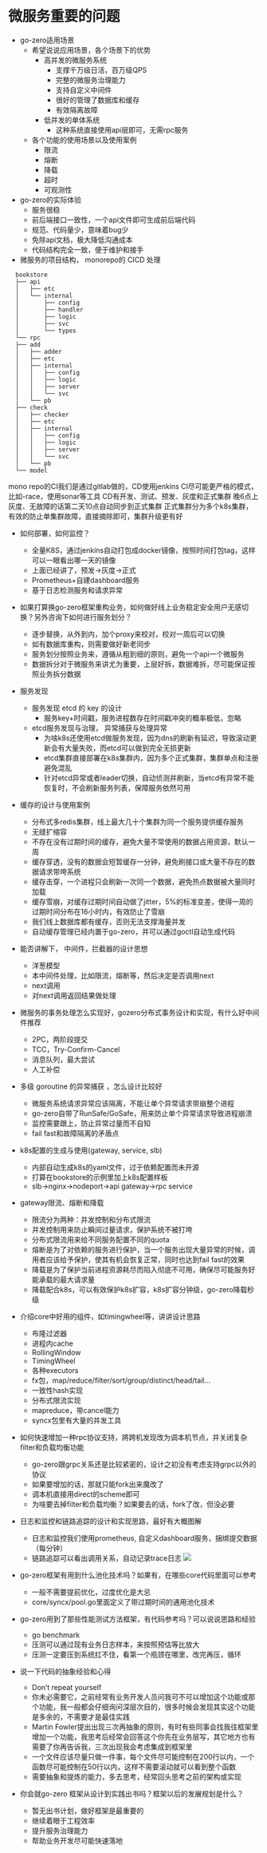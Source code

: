 # 微服务重要的问题

- go-zero适用场景
    - 希望说说应用场景，各个场景下的优势
        - 高并发的微服务系统
            - 支撑千万级日活，百万级QPS
            - 完整的微服务治理能力
            - 支持自定义中间件
            - 很好的管理了数据库和缓存
            - 有效隔离故障
        - 低并发的单体系统
            - 这种系统直接使用api层即可，无需rpc服务
    - 各个功能的使用场景以及使用案例
        - 限流
        - 熔断
        - 降载
        - 超时
        - 可观测性
- go-zero的实际体验
    - 服务很稳
    - 前后端接口一致性，一个api文件即可生成前后端代码
    - 规范、代码量少，意味着bug少
    - 免除api文档，极大降低沟通成本
    - 代码结构完全一致，便于维护和接手
- 微服务的项目结构， monorepo的 CICD 处理

```
  bookstore
  ├── api
  │   ├── etc
  │   └── internal
  │       ├── config
  │       ├── handler
  │       ├── logic
  │       ├── svc
  │       └── types
  └── rpc
  ├── add
  │   ├── adder
  │   ├── etc
  │   ├── internal
  │   │   ├── config
  │   │   ├── logic
  │   │   ├── server
  │   │   └── svc
  │   └── pb
  ├── check
  │   ├── checker
  │   ├── etc
  │   ├── internal
  │   │   ├── config
  │   │   ├── logic
  │   │   ├── server
  │   │   └── svc
  │   └── pb
  └── model
```

mono repo的CI我们是通过gitlab做的，CD使用jenkins
CI尽可能更严格的模式，比如-race，使用sonar等工具
CD有开发、测试、预发、灰度和正式集群
晚6点上灰度、无故障的话第二天10点自动同步到正式集群
正式集群分为多个k8s集群，有效的防止单集群故障，直接摘除即可，集群升级更有好
- 如何部署，如何监控？
   - 全量K8S，通过jenkins自动打包成docker镜像，按照时间打包tag，这样可以一眼看出哪一天的镜像
   - 上面已经讲了，预发->灰度->正式
   - Prometheus+自建dashboard服务
   - 基于日志检测服务和请求异常
- 如果打算换go-zero框架重构业务，如何做好线上业务稳定安全用户无感切换？另外咨询下如何进行服务划分？
   - 逐步替换，从外到内，加个proxy来校对，校对一周后可以切换
   - 如有数据库重构，则需要做好新老同步
   - 服务划分按照业务来，遵循从粗到细的原则，避免一个api一个微服务
   - 数据拆分对于微服务来讲尤为重要，上层好拆，数据难拆，尽可能保证按照业务拆分数据
- 服务发现
   - 服务发现 etcd 的 key 的设计
      - 服务key+时间戳，服务进程数存在时间戳冲突的概率极低，忽略
   - etcd服务发现与治理， 异常捕获与处理异常
      - 为啥k8s还使用etcd做服务发现，因为dns的刷新有延迟，导致滚动更新会有大量失败，而etcd可以做到完全无损更新
      - etcd集群直接部署在k8s集群内，因为多个正式集群，集群单点和注册避免混乱
      - 针对etcd异常或者leader切换，自动侦测并刷新，当etcd有异常不能恢复时，不会刷新服务列表，保障服务依然可用
- 缓存的设计与使用案例
   - 分布式多redis集群，线上最大几十个集群为同一个服务提供缓存服务
   - 无缝扩缩容
   - 不存在没有过期时间的缓存，避免大量不常使用的数据占用资源，默认一周
   - 缓存穿透，没有的数据会短暂缓存一分钟，避免刷接口或大量不存在的数据请求带垮系统
   - 缓存击穿，一个进程只会刷新一次同一个数据，避免热点数据被大量同时加载
   - 缓存雪崩，对缓存过期时间自动做了jitter，5%的标准变差，使得一周的过期时间分布在16小时内，有效防止了雪崩
   - 我们线上数据库都有缓存，否则无法支撑海量并发
   - 自动缓存管理已经内置于go-zero，并可以通过goctl自动生成代码
- 能否讲解下， 中间件，拦截器的设计思想

   - 洋葱模型
   - 本中间件处理，比如限流，熔断等，然后决定是否调用next
   - next调用
   - 对next调用返回结果做处理
- 微服务的事务处理怎么实现好，gozero分布式事务设计和实现，有什么好中间件推荐
   - 2PC，两阶段提交
   - TCC，Try-Confirm-Cancel
   - 消息队列，最大尝试
   - 人工补偿
- 多级 goroutine 的异常捕获 ，怎么设计比较好
   - 微服务系统请求异常应该隔离，不能让单个异常请求带崩整个进程
   - go-zero自带了RunSafe/GoSafe，用来防止单个异常请求导致进程崩溃
   - 监控需要跟上，防止异常过量而不自知
   - fail fast和故障隔离的矛盾点
- k8s配置的生成与使用(gateway, service, slb)
   - 内部自动生成k8s的yaml文件，过于依赖配置而未开源
   - 打算在bookstore的示例里加上k8s配置样板
   - slb->nginx->nodeport->api gateway->rpc service
- gateway限流、熔断和降载
   - 限流分为两种：并发控制和分布式限流
   - 并发控制用来防止瞬间过量请求，保护系统不被打垮
   - 分布式限流用来给不同服务配置不同的quota
   - 熔断是为了对依赖的服务进行保护，当一个服务出现大量异常的时候，调用者应该给予保护，使其有机会恢复正常，同时也达到fail fast的效果
   - 降载是为了保护当前进程资源耗尽而陷入彻底不可用，确保尽可能服务好能承载的最大请求量
   - 降载配合k8s，可以有效保护k8s扩容，k8s扩容分钟级，go-zero降载秒级
- 介绍core中好用的组件，如timingwheel等，讲讲设计思路
   - 布隆过滤器
   - 进程内cache
   - RollingWindow
   - TimingWheel
   - 各种executors
   - fx包，map/reduce/filter/sort/group/distinct/head/tail...
   - 一致性hash实现
   - 分布式限流实现
   - mapreduce，带cancel能力
   - syncx包里有大量的并发工具
- 如何快速增加一种rpc协议支持，將跨机发现改为调本机节点，并关闭复杂filter和负载均衡功能
   - go-zero跟grpc关系还是比较紧密的，设计之初没有考虑支持grpc以外的协议
   - 如果要增加的话，那就只能fork出来魔改了
   - 调本机直接用direct的scheme即可
   - 为啥要去掉filter和负载均衡？如果要去的话，fork了改，但没必要
- 日志和监控和链路追踪的设计和实现思路，最好有大概图解
   - 日志和监控我们使用prometheus, 自定义dashboard服务，捆绑提交数据（每分钟）
   - 链路追踪可以看出调用关系，自动记录trace日志
![](https://lh5.googleusercontent.com/PBRdYmRs22xEH1gjNkQnoHuB5WFBva10oKCm61A6G23xvi28u95Bwq-qTc_WVV-PihzAHyLpAKkBtbtzK8v9Kjtrp3YBZqGiTSXhHJHwf7CAv5K9AqBSc1CZuV0u3URCDVP8r1RD0PY#align=left&display=inline&height=658&margin=%5Bobject%20Object%5D&originHeight=658&originWidth=1294&status=done&style=none&width=1294)
- go-zero框架有用到什么池化技术吗？如果有，在哪些core代码里面可以参考
   - 一般不需要提前优化，过度优化是大忌
   - core/syncx/pool.go里面定义了带过期时间的通用池化技术
- go-zero用到了那些性能测试方法框架，有代码参考吗？可以说说思路和经验
   - go benchmark
   - 压测可以通过现有业务日志样本，来按照预估等比放大
   - 压测一定要压到系统扛不住，看第一个瓶颈在哪里，改完再压，循环
- 说一下代码的抽象经验和心得
   - Don’t repeat yourself
   - 你未必需要它，之前经常有业务开发人员问我可不可以增加这个功能或那个功能，我一般都会仔细询问深层次目的，很多时候会发现其实这个功能是多余的，不需要才是最佳实践
   - Martin Fowler提出出现三次再抽象的原则，有时有些同事会找我往框架里增加一个功能，我思考后经常会回答这个你先在业务层写，其它地方也有需要了你再告诉我，三次出现我会考虑集成到框架里
   - 一个文件应该尽量只做一件事，每个文件尽可能控制在200行以内，一个函数尽可能控制在50行以内，这样不需要滚动就可以看到整个函数
   - 需要抽象和提炼的能力，多去思考，经常回头思考之前的架构或实现
- 你会就go-zero 框架从设计到实践出书吗？框架以后的发展规划是什么？
   - 暂无出书计划，做好框架是最重要的
   - 继续着眼于工程效率
   - 提升服务治理能力
   - 帮助业务开发尽可能快速落地
